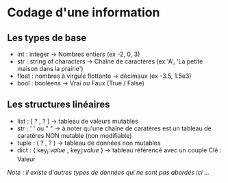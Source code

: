 # Codage d'une information

## Les types de base
  - int : integer -> Nombres entiers (ex -2, 0, 3)
  - str : string of characters -> Chaîne de caractères (ex 'A', 'La petite maison dans la prairie')
  - float : nombres à virgule flottante -> décimaux (ex -3.5, 1.5e3)
  - bool : booléens -> Vrai ou Faux (True / False)
    
## Les structures linéaires
  - list : [ ? , ? ] -> tableau de valeurs mutables
  - str : ' ' ou " " -> à noter qu'une chaîne de caratères est un tableau de caratères NON mutable (non modifiable)
  - tuple : ( ? , ? ) -> tableau de données non mutables
  - dict : \{ key<sub>i</sub>:_value_ , key</sub>j</sub>:_value_ \} -> tableau référencé avec un couple Clé : Valeur
  
_Note : il existe d'autres types de données qui ne sont pas abordés ici ..._
